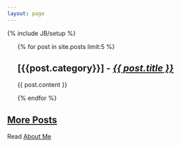 ```yaml
---
layout: page
---
```

{% include JB/setup %}
<ul class="posts">
{% for post in site.posts limit:5 %}
<article>
<h2>[{{post.category}}] - <em><a href="{{ BASE_PATH }}{{ post.url }}">{{ post.title }}</a></em></h2>
<p>{{ post.content }}</p>
</article>
{% endfor %}			
</ul>

<h2><a href="archive.html">More Posts</a></h2>

Read [About Me](http://pasqualedagostino.github.io/intro/2013/06/22/about-me/)

